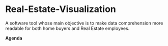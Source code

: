 # Real-Estate-Visualization
A software tool whose main objective is to make data comprehension more readable for both home buyers and Real Estate employees.


**Agenda**

